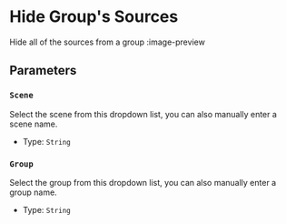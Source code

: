 # Hide Group's Sources
Hide all of the sources from a group
:image-preview

## Parameters
### `Scene`
Select the scene from this dropdown list, you can also manually enter a scene name.

- Type: `String`

### `Group`
Select the group from this dropdown list, you can also manually enter a group name.

- Type: `String`
